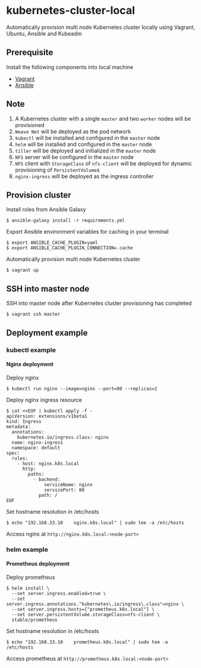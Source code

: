 # kubernetes-cluster-local
Automatically provision multi node Kubernetes cluster locally using Vagrant, Ubuntu, Ansible and Kubeadm

## Prerequisite
Install the following components into local machine
- [Vagrant](https://www.vagrantup.com/intro/getting-started/install.html)
- [Ansible](https://docs.ansible.com/ansible/latest/installation_guide/intro_installation.html)

## Note
1) A Kubernetes cluster with a single `master` and two `worker` nodes will be provisioned
2) `Weave Net` will be deployed as the pod network
3) `kubectl` will be installed and configured in the `master` node
4) `helm` will be installed and configured in the `master` node
5) `tiller` will be deployed and initialized in the `master` node
6) `NFS` server will be configured in the `master` node
7) `NFS` client with `StorageClass` of `nfs-client` will be deployed for dynamic provisioning of `PersistentVolume`s
8) `nginx-ingress` will be deployed as the ingress controller

## Provision cluster
Install roles from Ansible Galaxy
```
$ ansible-galaxy install -r requirements.yml
```

Export Ansible environment variables for caching in your terminal
```
$ export ANSIBLE_CACHE_PLUGIN=yaml
$ export ANSIBLE_CACHE_PLUGIN_CONNECTION=.cache
```

Automatically provision multi node Kubernetes cluster
```
$ vagrant up
```

## SSH into master node
SSH into master node after Kubernetes cluster provisioning has completed
```
$ vagrant ssh master
```

## Deployment example

### kubectl example
#### Nginx deployment

Deploy nginx
```
$ kubectl run nginx --image=nginx --port=80 --replicas=2
```

Deploy nginx ingress resource
```
$ cat <<EOF | kubectl apply -f -
apiVersion: extensions/v1beta1
kind: Ingress
metadata:
  annotations:
    kubernetes.io/ingress.class: nginx
  name: nginx-ingress
  namespace: default
spec:
  rules:
    - host: nginx.k8s.local
      http:
        paths:
          - backend:
              serviceName: nginx
              servicePort: 80
            path: /
EOF
```

Set hostname resolution in /etc/hosts
```
$ echo "192.168.33.10    nginx.k8s.local" | sudo tee -a /etc/hosts
```

Access nginx at `http://nginx.k8s.local:<node-port>`

### helm example
#### Prometheus deployment

Deploy prometheus
```
$ helm install \
  --set server.ingress.enabled=true \
  --set server.ingress.annotations."kubernetes\.io/ingress\.class"=nginx \
  --set server.ingress.hosts={"prometheus.k8s.local"} \
  --set server.persistentVolume.storageClass=nfs-client \
  stable/prometheus
```

Set hostname resolution in /etc/hosts
```
$ echo "192.168.33.10    prometheus.k8s.local" | sudo tee -a /etc/hosts
```

Access prometheus at `http://prometheus.k8s.local:<node-port>`